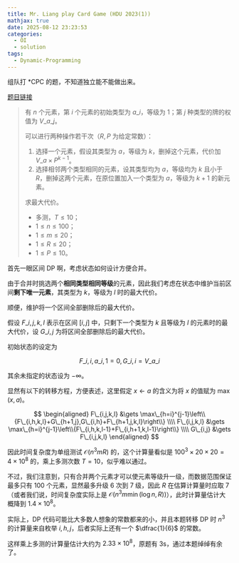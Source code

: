 ```yaml
---
title: Mr. Liang play Card Game (HDU 2023(1))
mathjax: true
date: 2025-08-12 23:23:53
categories:
  - OI
  - solution
tags:
  - Dynamic-Programming
---
```


组队打 *CPC 的题，不知道独立能不能做出来。

[题目链接](https://acm.hdu.edu.cn/showproblem.php?pid=7277)

> 有 $n$ 个元素，第 $i$ 个元素的初始类型为 $a\_i$，等级为 $1$；第 $j$ 种类型的牌的权值为 $V\_{a\_j}$。
>
> 可以进行两种操作若干次（$R,P$ 为给定常数）：
> 1. 选择一个元素，假设其类型为 $a$，等级为 $k$，删掉这个元素，代价加 $V\_{a}\times P^{k-1}$。
> 2. 选择相邻两个类型相同的元素，设其类型均为 $a$，等级均为 $k$ 且小于 $R$，删掉这两个元素，在原位置加入一个类型为 $a$，等级为 $k+1$ 的新元素。
>
> 求最大代价。
>
> + 多测，$T\leqslant 10$；
> + $1\leqslant n\leqslant 100$；
> + $1\leqslant m\leqslant 20$；
> + $1\leqslant R\leqslant 20$；
> + $1\leqslant P\leqslant 10$。

首先一眼区间 DP 啊，考虑状态如何设计方便合并。

由于合并时挑选两个**相同类型相同等级**的元素，因此我们考虑在状态中维护当前区间**剩下唯一元素**，其类型为 $k$，等级为 $l$ 时的最大代价。

顺便，维护将一个区间全部删除后的最大代价。

假设 $F\_{i,j,k,l}$ 表示在区间 $[i,j]$ 中，只剩下一个类型为 $k$ 且等级为 $l$ 的元素时的最大代价，设 $G\_{i,j}$ 为将区间全部删除后的最大代价。

初始状态的设定为

$$
F\_{i,i,a\_i,1}=0,G\_{i,i}=V\_{a\_i}
$$

其余未指定的状态设为 $-\infty$。

显然有以下的转移方程，方便表述，这里假定 $x \gets a$ 的含义为将 $x$ 的值赋为 $\max\left(x,a\right)$。

$$
\begin{aligned}
  F\_{i,j,k,l} &\gets \max\_{h=i}^{j-1}\left\\{F\_{i,h,k,l}+G\_{h+1,j},G\_{i,h}+F\_{h+1,j,k,l}\right\\} \\\\
  F\_{i,j,k,l} &\gets \max\_{h=i}^{j-1}\left\\{F\_{i,h,k,l-1}+F\_{i,h+1,k,l-1}\right\\} \\\\
  G\_{i,j} &\gets F\_{i,j,k,l}
\end{aligned}
$$

因此时间复杂度为单组测试 $\mathcal O\left(n^{3}mR\right)$ 的，这个计算量看似是 $100^{3}\times 20\times 20=4\times 10^{8}$ 的，乘上多测次数 $T=10$，似乎难以通过。

不过，我们注意到，只有合并两个元素才可以使元素等级升一级，而数据范围保证最多只有 $100$ 个元素，显然最多升级 $6$ 次到 $7$ 级，因此 $R$ 在估算计算量时应取 $7$（或者我们说，时间复杂度实际上是 $\mathcal O\left(n^{3}m\min\left(\log n,R\right)\right)$），此时计算量估计大概降到 $1.4\times 10^{8}$。

实际上，DP 代码可能比大多数人想象的常数都来的小，并且本题转移 DP 时 $n^{3}$ 的计算量来自枚举 $i,h,j$，后者实际上还有一个 $\dfrac{1}{6}$ 的常数。

这样乘上多测的计算量估计大约为 $2.33\times 10^{8}$，原题有 $3\mathrm{s}$，通过本题绰绰有余了。
